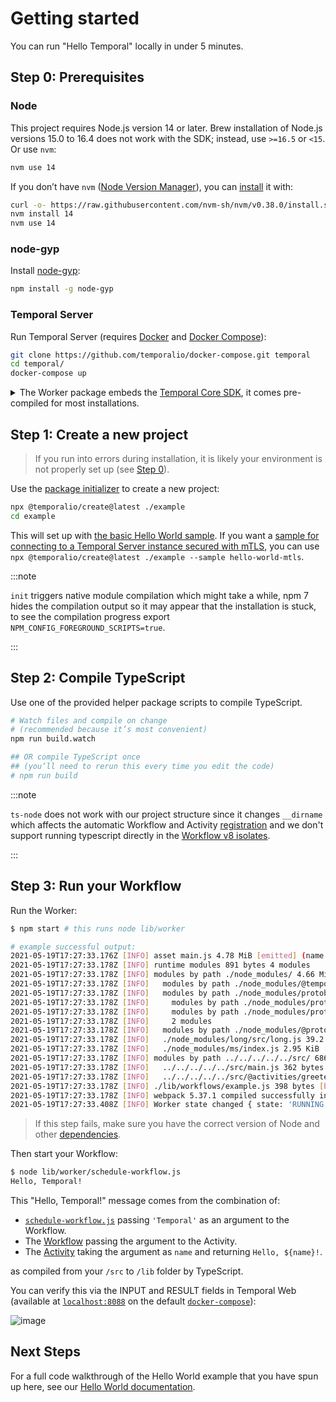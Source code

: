 # Getting started

You can run "Hello Temporal" locally in under 5 minutes.

## Step 0: Prerequisites

### Node

This project requires Node.js version 14 or later. Brew installation of Node.js versions 15.0 to 16.4 does not work with the SDK; instead, use `>=16.5` or `<15`. Or use `nvm`:

```bash
nvm use 14
```

If you don’t have `nvm` ([Node Version Manager](https://github.com/nvm-sh/nvm)), you can [install](https://github.com/nvm-sh/nvm#install--update-script) it with:

```bash
curl -o- https://raw.githubusercontent.com/nvm-sh/nvm/v0.38.0/install.sh | bash
nvm install 14
nvm use 14
```

### node-gyp

Install [node-gyp](https://github.com/nodejs/node-gyp#installation):

```bash
npm install -g node-gyp
```

### Temporal Server

Run Temporal Server (requires [Docker](https://docs.docker.com/engine/install) and [Docker Compose](https://docs.docker.com/compose/install/)):

```bash
git clone https://github.com/temporalio/docker-compose.git temporal
cd temporal/
docker-compose up
```

<details>
<summary>
The Worker package embeds the <a href="https://github.com/temporalio/sdk-core">Temporal Core SDK</a>, it comes pre-compiled for most installations.
</summary>

We've provided pre-compiled binaries for:

- Mac with an Intel chip: `x86_64-apple-darwin`
- Mac with an Apple chip: `aarch64-apple-darwin`
- Linux with x86_64 architecture: `x86_64-unknown-linux-gnu`
- Windows with x86_64 architecture: `x86_64-pc-windows-gnu` (Windows is not yet supported but it is a [priority for us](https://github.com/temporalio/sdk-node/issues/12)).

If you need to compile the Worker yourself, set up the Rust toolchain by following the instructions [here](https://rustup.rs/).

</details>

## Step 1: Create a new project

> If you run into errors during installation, it is likely your environment is not properly set up (see [Step 0](#step-0-prerequisites)).

Use the [package initializer](./package-initializer) to create a new project:

```bash
npx @temporalio/create@latest ./example
cd example
```

This will set up with [the basic Hello World sample](https://github.com/temporalio/sdk-node/blob/main/packages/create-project/samples/client.ts).
If you want a [sample for connecting to a Temporal Server instance secured with mTLS](https://github.com/temporalio/sdk-node/blob/main/packages/create-project/samples/client-mtls.ts), you can use ` npx @temporalio/create@latest ./example --sample hello-world-mtls`.

:::note

`init` triggers native module compilation which might take a while, npm 7 hides the compilation output so it may appear that the installation is stuck, to see the compilation progress export `NPM_CONFIG_FOREGROUND_SCRIPTS=true`.

:::

## Step 2: Compile TypeScript

Use one of the provided helper package scripts to compile TypeScript.

```bash
# Watch files and compile on change
# (recommended because it’s most convenient)
npm run build.watch

## OR compile TypeScript once
## (you’ll need to rerun this every time you edit the code)
# npm run build
```

:::note

`ts-node` does not work with our project structure since it changes `__dirname` which affects the automatic Workflow and Activity [registration](/docs/node/hello-world/#worker) and we don't support running typescript directly in the [Workflow v8 isolates](/docs/node/determinism/#how-a-workflow-is-executed).

:::

## Step 3: Run your Workflow

Run the Worker:

```bash
$ npm start # this runs node lib/worker

# example successful output:
2021-05-19T17:27:33.176Z [INFO] asset main.js 4.78 MiB [emitted] (name: main)
2021-05-19T17:27:33.178Z [INFO] runtime modules 891 bytes 4 modules
2021-05-19T17:27:33.178Z [INFO] modules by path ./node_modules/ 4.66 MiB
2021-05-19T17:27:33.178Z [INFO]   modules by path ./node_modules/@temporalio/ 4.54 MiB 14 modules
2021-05-19T17:27:33.178Z [INFO]   modules by path ./node_modules/protobufjs/ 51.2 KiB
2021-05-19T17:27:33.178Z [INFO]     modules by path ./node_modules/protobufjs/src/*.js 28.8 KiB 7 modules
2021-05-19T17:27:33.178Z [INFO]     modules by path ./node_modules/protobufjs/src/util/*.js 17.7 KiB 2 modules
2021-05-19T17:27:33.178Z [INFO]     2 modules
2021-05-19T17:27:33.178Z [INFO]   modules by path ./node_modules/@protobufjs/ 23.7 KiB 7 modules
2021-05-19T17:27:33.178Z [INFO]   ./node_modules/long/src/long.js 39.2 KiB [built] [code generated]
2021-05-19T17:27:33.178Z [INFO]   ./node_modules/ms/index.js 2.95 KiB [built] [code generated]
2021-05-19T17:27:33.178Z [INFO] modules by path ../../../../../src/ 686 bytes
2021-05-19T17:27:33.178Z [INFO]   ../../../../../src/main.js 362 bytes [built] [code generated]
2021-05-19T17:27:33.178Z [INFO]   ../../../../../src/@activities/greeter.js 324 bytes [built] [code generated]
2021-05-19T17:27:33.178Z [INFO] ./lib/workflows/example.js 398 bytes [built] [code generated]
2021-05-19T17:27:33.178Z [INFO] webpack 5.37.1 compiled successfully in 1058 ms
2021-05-19T17:27:33.408Z [INFO] Worker state changed { state: 'RUNNING' }
```

> If this step fails, make sure you have the correct version of Node and other [dependencies](#step-0-prerequisites).

Then start your Workflow:

```bash
$ node lib/worker/schedule-workflow.js
Hello, Temporal!
```

This "Hello, Temporal!" message comes from the combination of:

- [`schedule-workflow.js`](https://github.com/temporalio/sdk-node/blob/03b0b3cd354da309aa6be1b1ff939f5fae007de2/packages/create-project/samples/client.ts) passing `'Temporal'` as an argument to the Workflow.
- The [Workflow](https://github.com/temporalio/sdk-node/blob/main/packages/create-project/samples/workflow.ts) passing the argument to the Activity.
- The [Activity](https://github.com/temporalio/sdk-node/blob/main/packages/create-project/samples/activity.ts) taking the argument as `name` and returning `Hello, ${name}!`.

as compiled from your `/src` to `/lib` folder by TypeScript.

You can verify this via the INPUT and RESULT fields in Temporal Web (available at [`localhost:8088`](http://localhost:8088/) on the default [`docker-compose`](https://github.com/temporalio/docker-compose)):

![image](https://user-images.githubusercontent.com/6764957/118865735-d7255f80-b913-11eb-8ace-a7dbdc351f8e.png)

## Next Steps

For a full code walkthrough of the Hello World example that you have spun up here, see our [Hello World documentation](/docs/node/hello-world).
